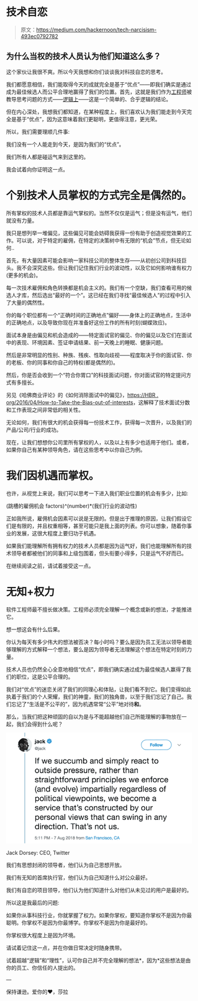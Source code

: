 # 技术自恋

> 原文：<https://medium.com/hackernoon/tech-narcisism-493ec0792782>

## 为什么当权的技术人员认为他们知道这么多？

这个家伙让我很不爽。所以今天我想和你们谈谈我对科技自恋的思考。

我们都愿意相信，我们能取得今天的成就完全是基于“优点”——即我们确实是通过成为最佳候选人而公平合理地赢得了我们的位置。首先，这就是我们作为[工程师](https://hackernoon.com/tagged/engineers)被教导思考问题的方式——[逻辑上](https://hackernoon.com/tagged/logically)——这是一个简单的、合乎逻辑的结论。

但在内心深处，我想我们都知道，在某种程度上，我们喜欢认为我们能走到今天完全是基于“优点”，因为这意味着我们更聪明，更值得注意，更光荣。

所以，我们需要理顺几件事:

我们没有一个人能走到今天，是因为我们的“优点”。

我们所有人都是碰运气来到这里的。

我会试着向你证明这一点。

# 个别技术人员掌权的方式完全是偶然的。

所有掌权的技术人员都是靠运气掌权的。当然不仅仅是运气；但是没有运气，他们就没有力量。

我只是想列举一堆偏见，这些偏见可能会妨碍我获得一份有助于创造视觉效果的工作。可以说，对于特定的雇佣，在特定的决策树中有无限的“机会”节点，但无论如何..

首先，有大量因素可能会影响一家科技公司的整体生存——从初创公司到科技巨头。我不会深究这些。但让我们记住我们行业的波动性，以及它如何影响谁有权力(更多的机会)。

每一次技术雇佣和角色转换都是机会主义的。我们有一个空缺，我们查看可用的候选人才库，然后选出“最好的一个”。这已经在我们寻找“最佳候选人”的过程中引入了大量的偶然性。

你的每个职位都有一个“正确时间的正确地点”偏好——身体上的正确地点，生活中的正确地点，以及导致你现在并准备好这份工作的所有时刻(蝴蝶效应)。

面试本身是由偏见和机会造成的——特定面试官的偏见、你的偏见以及它们在面试中的表现、环境因素、签证申请结果、前一天晚上的睡眠、健康问题。

然后是非常明显的性别、种族、残疾、性取向歧视——程度取决于你的面试官、你的老板、你的同事和你自己的特权(都是偶然的)。

然后，你是否会收到一个“符合你胃口”的科技面试问题，你对面试官的特定提问方式有多擅长。

另见《哈佛商业评论》的《如何消除面试中的偏见》，[https://HBR . org/2016/04/How-to-Take-the-Bias-out-of-interests](https://hbr.org/2016/04/how-to-take-the-bias-out-of-interviews)，这解释了技术面试分数和工作表现之间非常低的相关性。

无论如何，我们有很大的机会获得每一份技术工作，获得每一次晋升，以及我们的产品/公司/行业的成功。

现在，让我们想想你公司里所有掌权的人，以及以上有多少也适用于他们。或者，如果你自己有某种领导角色，请在这些思考中以你自己为例。

# 我们因机遇而掌权。

也许，从视觉上来说，我们可以思考一下进入我们职业位置的机会有多少，比如:

(跳槽的雇佣机会 factors)^(number)*(我们行业的波动性)

正如我所说，雇佣机会因素可以说是无限的。但是出于推理的原因，让我们假设它们是有限的，并且权重相等，甚至可能只是我上面的列表。你可以想象，随着你事业的发展，这很大程度上要归功于机遇。

如果我们能理解所有拥有权力的技术人员都是因为运气好，我们也能理解所有的技术领导者都被他们的同事和上级包围着，但头衔要小得多，只是运气不好而已。

在继续阅读之前，请试着接受这一点。

# 无知+权力

软件工程师最不擅长做决策。工程师必须完全理解一个概念或新的想法，才能推进它。

想一想这会有什么后果。

你认为每天有多少伟大的想法被否决？每小时吗？要么是因为员工无法以领导者能够理解的方式解释一个想法，要么是因为领导者无法理解这个想法在特定时刻的力量。

技术人员也仍然全心全意地相信“优点”，即我们确实通过成为最佳候选人赢得了我们的职位，这是公平合理的。

我们对“优点”的迷恋关闭了我们的同理心和体贴，让我们看不到它。我们变得如此执着于我们的个人荣耀，我们的神童，我们的独角兽，以至于我们忘记了自己。我们忘记了“生活是不公平的”，因为机遇常常“公平”地对待**和**。

那么，当我们把这种顽固的自以为是与不能超越他们自己所能理解的事物放在一起，我们会得到什么呢？

![](img/dd4b748ccb408aec1604e9ba1d9f1fab.png)

Jack Dorsey: CEO, Twitter

我们有思想封闭的领导者，他们认为自己思想开放。

我们有无知的首席执行官，他们认为自己知道什么对公众最好。

我们有自恋的项目领导，他们认为他们知道什么对他们从未见过的用户是最好的。

所以这是我最后的问题:

如果你从事科技行业，你就掌握了权力。如果你掌权，要知道你掌权不是因为你最聪明。你掌权不是因为你最博学。你掌权不是因为你是最好的。

你掌权很大程度上是因为环境。

请试着记住这一点，并在你做日常决定时随身携带。

试着超越“逻辑”和“理性”，认可你自己并不完全理解的想法*，因为*这些想法是由你的员工、你信任的人提出的。

—

保持谦逊。爱你的❤，莎拉